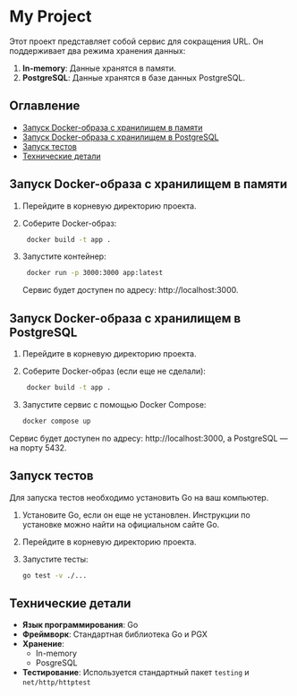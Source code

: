 # My Project

Этот проект представляет собой сервис для сокращения URL. Он поддерживает два режима хранения данных:

1. **In-memory**: Данные хранятся в памяти.
2. **PostgreSQL**: Данные хранятся в базе данных PostgreSQL.

## Оглавление

- [Запуск Docker-образа с хранилищем в памяти](#запуск-docker-образа-с-хранилищем-в-памяти)
- [Запуск Docker-образа с хранилищем в PostgreSQL](#запуск-docker-образа-с-хранилищем-в-postgresql)
- [Запуск тестов](#запуск-тестов)
- [Технические детали](#технические-детали)

## Запуск Docker-образа с хранилищем в памяти

1. Перейдите в корневую директорию проекта.
2. Соберите Docker-образ:

   ```bash
    docker build -t app .
   ```
3. Запустите контейнер:

   ```bash
    docker run -p 3000:3000 app:latest
    ```
    Сервис будет доступен по адресу: http://localhost:3000.

## Запуск Docker-образа с хранилищем в PostgreSQL

1. Перейдите в корневую директорию проекта.
2. Соберите Docker-образ (если еще не сделали):

   ```bash
    docker build -t app .
   ```
3. Запустите сервис с помощью Docker Compose:
    
    ```bash
    docker compose up
    ```
Сервис будет доступен по адресу: http://localhost:3000, а PostgreSQL — на порту 5432.

## Запуск тестов

Для запуска тестов необходимо установить Go на ваш компьютер.

1. Установите Go, если он еще не установлен. Инструкции по установке можно найти на официальном сайте Go.
2. Перейдите в корневую директорию проекта.
3. Запустите тесты:

    ```bash
    go test -v ./...
    ```

## Технические детали

- **Язык программирования**: Go
- **Фреймворк**: Стандартная библиотека Go и PGX
- **Хранение**:
    * In-memory
    * PosgreSQL
- **Тестирование**: Используется стандартный пакет `testing` и `net/http/httptest`
